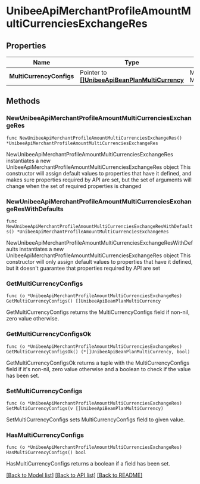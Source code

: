 # UnibeeApiMerchantProfileAmountMultiCurrenciesExchangeRes

## Properties

Name | Type | Description | Notes
------------ | ------------- | ------------- | -------------
**MultiCurrencyConfigs** | Pointer to [**[]UnibeeApiBeanPlanMultiCurrency**](UnibeeApiBeanPlanMultiCurrency.md) | Merchant&#39;s MultiCurrencies | [optional] 

## Methods

### NewUnibeeApiMerchantProfileAmountMultiCurrenciesExchangeRes

`func NewUnibeeApiMerchantProfileAmountMultiCurrenciesExchangeRes() *UnibeeApiMerchantProfileAmountMultiCurrenciesExchangeRes`

NewUnibeeApiMerchantProfileAmountMultiCurrenciesExchangeRes instantiates a new UnibeeApiMerchantProfileAmountMultiCurrenciesExchangeRes object
This constructor will assign default values to properties that have it defined,
and makes sure properties required by API are set, but the set of arguments
will change when the set of required properties is changed

### NewUnibeeApiMerchantProfileAmountMultiCurrenciesExchangeResWithDefaults

`func NewUnibeeApiMerchantProfileAmountMultiCurrenciesExchangeResWithDefaults() *UnibeeApiMerchantProfileAmountMultiCurrenciesExchangeRes`

NewUnibeeApiMerchantProfileAmountMultiCurrenciesExchangeResWithDefaults instantiates a new UnibeeApiMerchantProfileAmountMultiCurrenciesExchangeRes object
This constructor will only assign default values to properties that have it defined,
but it doesn't guarantee that properties required by API are set

### GetMultiCurrencyConfigs

`func (o *UnibeeApiMerchantProfileAmountMultiCurrenciesExchangeRes) GetMultiCurrencyConfigs() []UnibeeApiBeanPlanMultiCurrency`

GetMultiCurrencyConfigs returns the MultiCurrencyConfigs field if non-nil, zero value otherwise.

### GetMultiCurrencyConfigsOk

`func (o *UnibeeApiMerchantProfileAmountMultiCurrenciesExchangeRes) GetMultiCurrencyConfigsOk() (*[]UnibeeApiBeanPlanMultiCurrency, bool)`

GetMultiCurrencyConfigsOk returns a tuple with the MultiCurrencyConfigs field if it's non-nil, zero value otherwise
and a boolean to check if the value has been set.

### SetMultiCurrencyConfigs

`func (o *UnibeeApiMerchantProfileAmountMultiCurrenciesExchangeRes) SetMultiCurrencyConfigs(v []UnibeeApiBeanPlanMultiCurrency)`

SetMultiCurrencyConfigs sets MultiCurrencyConfigs field to given value.

### HasMultiCurrencyConfigs

`func (o *UnibeeApiMerchantProfileAmountMultiCurrenciesExchangeRes) HasMultiCurrencyConfigs() bool`

HasMultiCurrencyConfigs returns a boolean if a field has been set.


[[Back to Model list]](../README.md#documentation-for-models) [[Back to API list]](../README.md#documentation-for-api-endpoints) [[Back to README]](../README.md)


